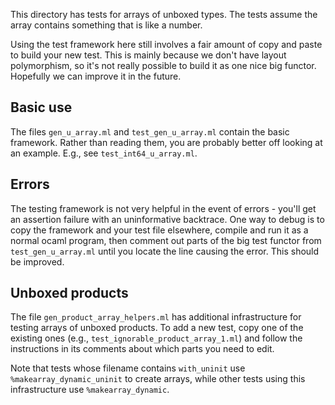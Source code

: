This directory has tests for arrays of unboxed types. The tests assume the array
contains something that is like a number.

Using the test framework here still involves a fair amount of copy and paste to
build your new test. This is mainly because we don't have layout polymorphism,
so it's not really possible to build it as one nice big functor. Hopefully we
can improve it in the future.

## Basic use

The files `gen_u_array.ml` and `test_gen_u_array.ml` contain the basic
framework. Rather than reading them, you are probably better off looking at an
example.  E.g., see `test_int64_u_array.ml`.

## Errors

The testing framework is not very helpful in the event of errors - you'll get an
assertion failure with an uninformative backtrace. One way to debug is to
copy the framework and your test file elsewhere, compile and run it as a normal
ocaml program, then comment out parts of the big test functor from
`test_gen_u_array.ml` until you locate the line causing the error.  This should
be improved.

## Unboxed products

The file `gen_product_array_helpers.ml` has additional infrastructure for
testing arrays of unboxed products. To add a new test, copy one of the existing
ones (e.g., `test_ignorable_product_array_1.ml`) and follow the instructions
in its comments about which parts you need to edit.

Note that tests whose filename contains `with_uninit` use
`%makearray_dynamic_uninit` to create arrays, while other tests using this
infrastructure use `%makearray_dynamic`.


